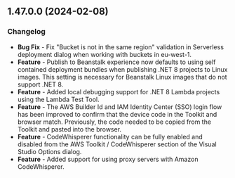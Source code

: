 ## 1.47.0.0 (2024-02-08)

### Changelog
- **Bug Fix** - Fix "Bucket is not in the same region" validation in Serverless deployment dialog when working with buckets in eu-west-1.
- **Feature** - Publish to Beanstalk experience now defaults to using self contained deployment bundles when publishing .NET 8 projects to Linux images. This setting is necessary for Beanstalk Linux images that do not support .NET 8.
- **Feature** - Added local debugging support for .NET 8 Lambda projects using the Lambda Test Tool.
- **Feature** - The AWS Builder Id and IAM Identity Center (SSO) login flow has been improved to confirm that the device code in the Toolkit and browser match. Previously, the code needed to be copied from the Toolkit and pasted into the browser.
- **Feature** - CodeWhisperer functionality can be fully enabled and disabled from the AWS Toolkit / CodeWhisperer section of the Visual Studio Options dialog.
- **Feature** - Added support for using proxy servers with Amazon CodeWhisperer.